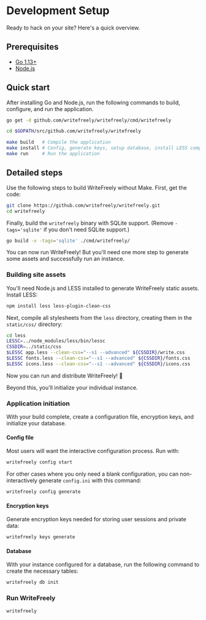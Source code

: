 # Development Setup

Ready to hack on your site? Here's a quick overview.

## Prerequisites

* [Go 1.13+](https://golang.org/dl/)
* [Node.js](https://nodejs.org/en/download/)

## Quick start

After installing Go and Node.js, run the following commands to build, configure, and run the application.

```bash
go get -d github.com/writefreely/writefreely/cmd/writefreely

cd $GOPATH/src/github.com/writefreely/writefreely

make build   # Compile the application
make install # Config, generate keys, setup database, install LESS compiler
make run     # Run the application
```

## Detailed steps

Use the following steps to build WriteFreely without Make. First, get the code:

```bash
git clone https://github.com/writefreely/writefreely.git
cd writefreely
```

Finally, build the `writefreely` binary with SQLite support. (Remove `-tags='sqlite'` if you don't need SQLite support.)

```bash
go build -v -tags='sqlite' ./cmd/writefreely/
```

You can now run WriteFreely! But you'll need one more step to generate some assets and successfully run an instance.

### Building site assets

You'll need Node.js and LESS installed to generate WriteFreely static assets. Install LESS:

```bash
npm install less less-plugin-clean-css
```

Next, compile all stylesheets from the `less` directory, creating them in the `static/css/` directory:

```bash
cd less
LESSC=../node_modules/less/bin/lessc
CSSDIR=../static/css
$LESSC app.less --clean-css="--s1 --advanced" ${CSSDIR}/write.css
$LESSC fonts.less --clean-css="--s1 --advanced" ${CSSDIR}/fonts.css
$LESSC icons.less --clean-css="--s1 --advanced" ${CSSDIR}/icons.css
```

Now you can run and distribute WriteFreely! 🎉

Beyond this, you'll initialize your individual instance.

### Application initiation

With your build complete, create a configuration file, encryption keys, and initialize your database.

#### Config file

Most users will want the interactive configuration process. Run with:

```bash
writefreely config start
```

For other cases where you only need a blank configuration, you can non-interactively generate `config.ini` with this command:

```bash
writefreely config generate
```

#### Encryption keys

Generate encryption keys needed for storing user sessions and private data:

```bash
writefreely keys generate
```

#### Database

With your instance configured for a database, run the following command to create the necessary tables:

```bash
writefreely db init
```

### Run WriteFreely

```bash
writefreely
```
